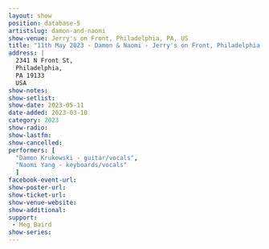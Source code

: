 ```yaml
---
layout: show
position: database-5
artistslug: damon-and-naomi
show-venue: Jerry's on Front, Philadelphia, PA, US
title: "11th May 2023 - Damon & Naomi - Jerry's on Front, Philadelphia, PA, US"
address: |
  2341 N Front St,  
  Philadelphia,  
  PA 19133
  USA
show-notes:
show-setlist: 
show-date: 2023-05-11
date-added: 2023-03-10
category: 2023
show-radio: 
show-lastfm: 
show-cancelled: 
performers: [
  "Damon Krukowski - guitar/vocals",
  "Naomi Yang - keyboards/vocals"
  ]
facebook-event-url: 
show-poster-url: 
show-ticket-url: 
show-venue-website: 
show-additional: 
support:
 - Meg Baird
show-series: 
---
```


